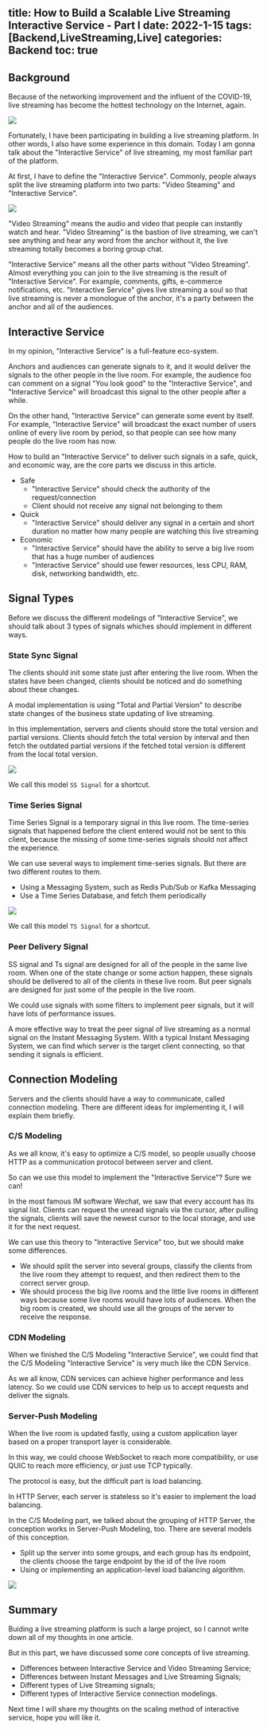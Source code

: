 title: How to Build a Scalable Live Streaming Interactive Service - Part I
date: 2022-1-15
tags: [Backend,LiveStreaming,Live]
categories: Backend
toc: true
---

## Background

Because of the networking improvement and the influent of the COVID-19, live streaming has become the hottest technology on the Internet, again.

![](/uploads/persister-how-to-build-a-scalable-live-streaming-interactive-service--e6c9d24ely1h0obi03jucj20yv0u0dkg.jpg)

Fortunately, I have been participating in building a live streaming platform. In other words, I also have some experience in this domain. Today I am gonna talk about the "Interactive Service" of live streaming, my most familiar part of the platform.

At first, I have to define the "Interactive Service". Commonly, people always split the live streaming platform into two parts: "Video Steaming" and "Interactive Service".

![](/uploads/persister-how-to-build-a-scalable-live-streaming-interactive-service--e6c9d24ely1h0oblby6l5j20z60u0tbv.jpg)

"Video Streaming" means the audio and video that people can instantly watch and hear. "Video Streaming" is the bastion of live streaming, we can't see anything and hear any word from the anchor without it, the live streaming totally becomes a boring group chat.

"Interactive Service" means all the other parts without "Video Streaming". Almost everything you can join to the live streaming is the result of "Interactive Service". For example, comments, gifts, e-commerce notifications, etc. "Interactive Service" gives live streaming a soul so that live streaming is never a monologue of the anchor, it's a party between the anchor and all of the audiences.

## Interactive Service

In my opinion, "Interactive Service" is a full-feature eco-system.

Anchors and audiences can generate signals to it, and it would deliver the signals to the other people in the live room. For example, the audience foo can comment on a signal "You look good" to the "Interactive Service", and "Interactive Service" will broadcast this signal to the other people after a while.

On the other hand, "Interactive Service" can generate some event by itself. For example, "Interactive Service" will broadcast the exact number of users online of every live room by period, so that people can see how many people do the live room has now.

How to build an "Interactive Service" to deliver such signals in a safe, quick, and economic way, are the core parts we discuss in this article.

- Safe
  - "Interactive Service" should check the authority of the request/connection
  - Client should not receive any signal not belonging to them
- Quick
  - "Interactive Service" should deliver any signal in a certain and short duration no matter how many people are watching this live streaming
- Economic
  - "Interactive Service" should have the ability to serve a big live room that has a huge number of audiences
  - "Interactive Service" should use fewer resources, less CPU, RAM, disk, networking bandwidth, etc.

## Signal Types

Before we discuss the different modelings of "Interactive Service", we should talk about 3 types of signals whiches should implement in different ways.

### State Sync Signal

The clients should init some state just after entering the live room. When the states have been changed, clients should be noticed and do something about these changes.

A modal implementation is using "Total and Partial Version" to describe state changes of the business state updating of live streaming.

In this implementation, servers and clients should store the total version and partial versions. Clients should fetch the total version by interval and then fetch the outdated partial versions if the fetched total version is different from the local total version.

![](/uploads/persister-how-to-build-a-scalable-live-streaming-interactive-service--e6c9d24ely1h0oc8bkeruj21d90u078y.jpg)

We call this model `SS Signal` for a shortcut.

### Time Series Signal

Time Series Signal is a temporary signal in this live room. The time-series signals that happened before the client entered would not be sent to this client, because the missing of some time-series signals should not affect the experience.

We can use several ways to implement time-series signals. But there are two different routes to them.
- Using a Messaging System, such as Redis Pub/Sub or Kafka Messaging
- Use a Time Series Database, and fetch them periodically

![](/uploads/persister-how-to-build-a-scalable-live-streaming-interactive-service--e6c9d24ely1h0oc8tju01j219g0u0djh.jpg)

We call this model `TS Signal` for a shortcut.

### Peer Delivery Signal

SS signal and Ts signal are designed for all of the people in the same live room. When one of the state change or some action happen, these signals should be delivered to all of the clients in these live room. But peer signals are designed for just some of the people in the live room.

We could use signals with some filters to implement peer signals, but it will have lots of performance issues.

A more effective way to treat the peer signal of live streaming as a normal signal on the Instant Messaging System. With a typical Instant Messaging System, we can find which server is the target client connecting, so that sending it signals is efficient.

## Connection Modeling

Servers and the clients should have a way to communicate, called connection modeling. There are different ideas for implementing it, I will explain them briefly.

### C/S Modeling

As we all know, it's easy to optimize a C/S model, so people usually choose HTTP as a communication protocol between server and client.

So can we use this model to implement the "Interactive Service"? Sure we can!

In the most famous IM software Wechat, we saw that every account has its signal list. Clients can request the unread signals via the cursor, after pulling the signals, clients will save the newest cursor to the local storage, and use it for the next request.

We can use this theory to "Interactive Service" too, but we should make some differences.

- We should split the server into several groups, classify the clients from the live room they attempt to request, and then redirect them to the correct server group.
- We should process the big live rooms and the little live rooms in different ways because some live rooms would have lots of audiences. When the big room is created, we should use all the groups of the server to receive the response.

### CDN Modeling

When we finished the C/S Modeling "Interactive Service", we could find that the C/S Modeling "Interactive Service" is very much like the CDN Service.

As we all know, CDN services can achieve higher performance and less latency. So we could use CDN services to help us to accept requests and deliver the signals.

### Server-Push Modeling

When the live room is updated fastly, using a custom application layer based on a proper transport layer is considerable.

In this way, we could choose WebSocket to reach more compatibility, or use QUIC to reach more efficiency, or just use TCP typically.

The protocol is easy, but the difficult part is load balancing. 

In HTTP Server, each server is stateless so it's easier to implement the load balancing. 

In the C/S Modeling part, we talked about the grouping of HTTP Server, the conception works in Server-Push Modeling, too. There are several models of this conception.

- Split up the server into some groups, and each group has its endpoint, the clients choose the targe endpoint by the id of the live room
- Using or implementing an application-level load balancing algorithm.

![](/uploads/persister-how-to-build-a-scalable-live-streaming-interactive-service--e6c9d24ely1h0oc72dn9yj21fc0u0afn.jpg)

## Summary

Buiding a live streaming platform is such a large project, so I cannot write down all of my thoughts in one article.

But in this part, we have discussed some core concepts of live streaming.

- Differences between Interactive Service and Video Streaming Service;
- Differences between Instant Messages and Live Streaming Signals;
- Different types of Live Streaming signals;
- Different types of Interactive Service connection modelings.

Next time I will share my thoughts on the scaling method of interactive service, hope you will like it.
